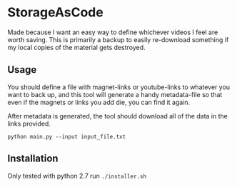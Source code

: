 # StorageAsCode
Made because I want an easy way to define whichever videos I feel are worth saving.
This is primarily a backup to easily re-download something if my local copies of the material gets destroyed.

## Usage
You should define a file with magnet-links or youtube-links to whatever you want to back up,
and this tool will generate a handy metadata-file so that even if the magnets or links you add die,
you can find it again.

After metadata is generated, the tool should download all of the data in the links provided.

`python main.py --input input_file.txt`

## Installation
Only tested with python 2.7
run `./installer.sh`